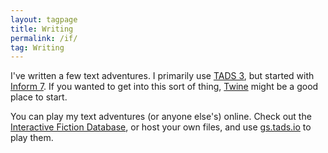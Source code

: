 ```yaml
---
layout: tagpage
title: Writing
permalink: /if/
tag: Writing
---
```


I've written a few text adventures.
I primarily use [TADS 3][], but started with [Inform 7][].
If you wanted to get into this sort of thing,
[Twine][] might be a good place to start.

You can play my text adventures (or anyone else's) online.
Check out the [Interactive Fiction Database][],
or host your own files, and use [gs.tads.io] to play them.

[gs.tads.io]: <http://gs.tads.io/?storyfile=put_a_story_file_here.t3>
[Twine]: <http://twinery.org>
[Tads 3]: <http://tads.org>
[Inform 7]: <http://inform7.com>
[Interactive Fiction Database]: <http://ifdb.tads.org>
